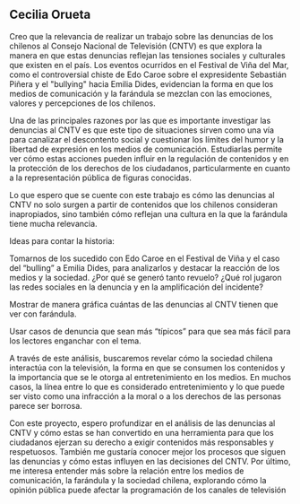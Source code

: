 ## Cecilia Orueta

Creo que la relevancia de realizar un trabajo sobre las denuncias de los chilenos al Consejo Nacional de Televisión (CNTV) es que explora la manera en que estas denuncias reflejan las tensiones sociales y culturales que existen en el país. Los eventos ocurridos en el Festival de Viña del Mar, como el controversial chiste de Edo Caroe sobre el expresidente Sebastián Piñera y el "bullying" hacia Emilia Dides, evidencian la forma en que los medios de comunicación y la farándula se mezclan con las emociones, valores y percepciones de los chilenos. 

 

Una de las principales razones por las que es importante investigar las denuncias al CNTV es que este tipo de situaciones sirven como una vía para canalizar el descontento social y cuestionar los límites del humor y la libertad de expresión en los medios de comunicación. Estudiarlas permite ver cómo estas acciones pueden influir en la regulación de contenidos y en la protección de los derechos de los ciudadanos, particularmente en cuanto a la representación pública de figuras conocidas. 

 

Lo que espero que se cuente con este trabajo es cómo las denuncias al CNTV no solo surgen a partir de contenidos que los chilenos consideran inapropiados, sino también cómo reflejan una cultura en la que la farándula tiene mucha relevancia. 

 

Ideas para contar la historia: 

Tomarnos de los sucedido con Edo Caroe en el Festival de Viña y el caso del “bulling” a Emilia Dides, para analizarlos y destacar la reacción de los medios y la sociedad. ¿Por qué se generó tanto revuelo? ¿Qué rol jugaron las redes sociales en la denuncia y en la amplificación del incidente? 

Mostrar de manera gráfica cuántas de las denuncias al CNTV tienen que ver con farándula. 

Usar casos de denuncia que sean más “típicos” para que sea más fácil para los lectores enganchar con el tema. 

 

A través de este análisis, buscaremos revelar cómo la sociedad chilena interactúa con la televisión, la forma en que se consumen los contenidos y la importancia que se le otorga al entretenimiento en los medios. En muchos casos, la línea entre lo que es considerado entretenimiento y lo que puede ser visto como una infracción a la moral o a los derechos de las personas parece ser borrosa.  

 

Con este proyecto, espero profundizar en el análisis de las denuncias al CNTV y cómo estas se han convertido en una herramienta para que los ciudadanos ejerzan su derecho a exigir contenidos más responsables y respetuosos. También me gustaría conocer mejor los procesos que siguen las denuncias y cómo estas influyen en las decisiones del CNTV. Por último, me interesa entender más sobre la relación entre los medios de comunicación, la farándula y la sociedad chilena, explorando cómo la opinión pública puede afectar la programación de los canales de televisión 

 